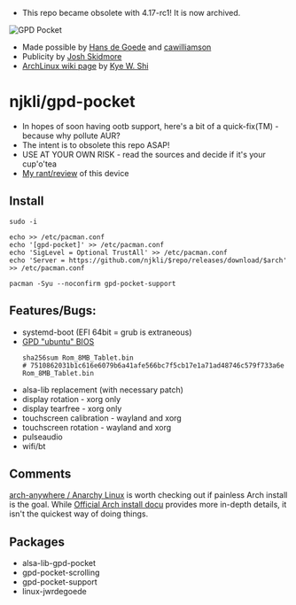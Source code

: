 * This repo became obsolete with 4.17-rc1! It is now archived.

![GPD Pocket](https://raw.githubusercontent.com/njkli/gpd-pocket/master/imgs/pocket_arch.png "Yay Gimp!")

* Made possible by [Hans de Goede](https://github.com/jwrdegoede/linux-sunxi) and [cawilliamson](https://github.com/cawilliamson/ansible-gpdpocket)
* Publicity by [Josh Skidmore](https://github.com/joshskidmore)
* [ArchLinux wiki page](https://wiki.archlinux.org/index.php/GPD_Pocket) by [Kye W. Shi](https://github.com/kwshi)

# njkli/gpd-pocket

* In hopes of soon having ootb support, here's a bit of a quick-fix(TM) - because why pollute AUR?
* The intent is to obsolete this repo ASAP!
* USE AT YOUR OWN RISK - read the sources and decide if it's your cup'o'tea
* [My rant/review](https://github.com/njkli/gpd-pocket/blob/master/rant.md) of this device

## Install

```
sudo -i

echo >> /etc/pacman.conf
echo '[gpd-pocket]' >> /etc/pacman.conf
echo 'SigLevel = Optional TrustAll' >> /etc/pacman.conf
echo 'Server = https://github.com/njkli/$repo/releases/download/$arch' >> /etc/pacman.conf

pacman -Syu --noconfirm gpd-pocket-support
```

## Features/Bugs:

* systemd-boot (EFI 64bit = grub is extraneous)
* [GPD "ubuntu" BIOS](http://www.gpd.hk/news.asp?id=1519&selectclassid=002002)
  ```
  sha256sum Rom_8MB_Tablet.bin
  # 7510862031b1c616e6079b6a41afe566bc7f5cb17e1a71ad48746c579f733a6e  Rom_8MB_Tablet.bin
  ```
* alsa-lib replacement (with necessary patch)
* display rotation - xorg only
* display tearfree - xorg only
* touchscreen calibration - wayland and xorg
* touchscreen rotation - wayland and xorg
* pulseaudio
* wifi/bt

## Comments

[arch-anywhere / Anarchy Linux](https://arch-anywhere.org/) is worth checking out if painless Arch install is the goal.
While [Official Arch install docu](https://wiki.archlinux.org/index.php/Installation_guide) provides more in-depth details, it isn't the quickest way of doing things.

## Packages

* alsa-lib-gpd-pocket
* gpd-pocket-scrolling
* gpd-pocket-support
* linux-jwrdegoede
